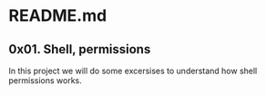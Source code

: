 # README.md

## 0x01. Shell, permissions

In this project we will do some excersises to understand how shell permissions works.
